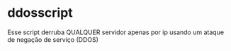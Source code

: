 # ddosscript
Esse script derruba QUALQUER servidor apenas por ip usando um ataque de negação de serviço (DDOS)
